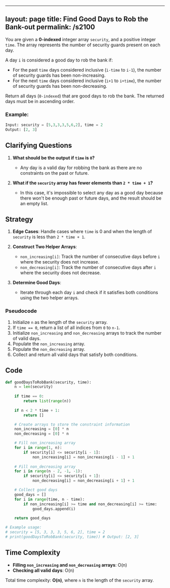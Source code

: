 
---
layout: page
title:  Find Good Days to Rob the Bank-out
permalink: /s2100
---

You are given a **0-indexed** integer array `security`, and a positive integer `time`. The array represents the number of security guards present on each day.

A day `i` is considered a good day to rob the bank if:
- For the past `time` days considered inclusive (`i-time` to `i-1`), the number of security guards has been non-increasing.
- For the next `time` days considered inclusive (`i+1` to `i+time`), the number of security guards has been non-decreasing.

Return all days (`0-indexed`) that are good days to rob the bank. The returned days must be in ascending order.

### Example:
```python
Input: security = [5,3,3,3,5,6,2], time = 2
Output: [2, 3]
```

## Clarifying Questions

1. **What should be the output if `time` is `0`?** 
   - Any day is a valid day for robbing the bank as there are no constraints on the past or future.

2. **What if the `security` array has fewer elements than `2 * time + 1`?**
   - In this case, it's impossible to select any day as a good day because there won't be enough past or future days, and the result should be an empty list.

## Strategy

1. **Edge Cases**: Handle cases where `time` is 0 and when the length of `security` is less than `2 * time + 1`.

2. **Construct Two Helper Arrays**: 
    - `non_increasing[i]`: Track the number of consecutive days before `i` where the security does not increase.
    - `non_decreasing[i]`: Track the number of consecutive days after `i` where the security does not decrease.

3. **Determine Good Days**:
    - Iterate through each day `i` and check if it satisfies both conditions using the two helper arrays.

### Pseudocode
1. Initialize `n` as the length of the `security` array.
2. If `time == 0`, return a list of all indices from `0` to `n-1`.
3. Initialize `non_increasing` and `non_decreasing` arrays to track the number of valid days.
4. Populate the `non_increasing` array.
5. Populate the `non_decreasing` array.
6. Collect and return all valid days that satisfy both conditions.

## Code

```python
def goodDaysToRobBank(security, time):
    n = len(security)
    
    if time == 0:
        return list(range(n))
    
    if n < 2 * time + 1:
        return []

    # Create arrays to store the constraint information
    non_increasing = [0] * n
    non_decreasing = [0] * n

    # Fill non_increasing array
    for i in range(1, n):
        if security[i] <= security[i - 1]:
            non_increasing[i] = non_increasing[i - 1] + 1
    
    # Fill non_decreasing array
    for i in range(n - 2, -1, -1):
        if security[i] <= security[i + 1]:
            non_decreasing[i] = non_decreasing[i + 1] + 1

    # Collect good days
    good_days = []
    for i in range(time, n - time):
        if non_increasing[i] >= time and non_decreasing[i] >= time:
            good_days.append(i)
    
    return good_days

# Example usage:
# security = [5, 3, 3, 3, 5, 6, 2], time = 2
# print(goodDaysToRobBank(security, time)) # Output: [2, 3]
```

## Time Complexity

- **Filling `non_increasing` and `non_decreasing` arrays**: O(n)
- **Checking all valid days**: O(n)

Total time complexity: **O(n)**, where `n` is the length of the `security` array.